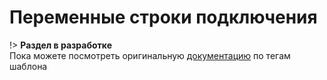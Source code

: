 # Переменные строки подключения

!> **Раздел в разработке** <br>Пока можете посмотреть оригинальную [документацию](http://bp.pafnuty.name/documentation/#template-tags) по тегам шаблона

